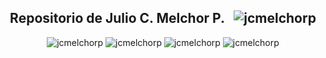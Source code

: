 <h2 align="center">Repositorio de Julio C. Melchor P. &nbsp; <img src="https://visitor-badge.laobi.icu/badge?page_id=jcmelchorp.jcmelchorp" alt="jcmelchorp" /></h2>

<p align="center">
  <img src="https://github-readme-stats.vercel.app/api/top-langs/?username=jcmelchorp&layout=compact&theme=dark" alt="jcmelchorp" />
  <img src="https://github-profile-trophy.vercel.app/?username=jcmelchorp&theme=onedark&row=1&column=7" alt="jcmelchorp" />
  <img src="https://github-readme-stats.vercel.app/api?username=jcmelchorp&show_icons=true&locale=es&theme=dracula&include_all_commits=true" alt="jcmelchorp" />
  <img src="https://github-readme-streak-stats.herokuapp.com/?user=jcmelchorp&theme=dracula" alt="jcmelchorp" />
</p>

